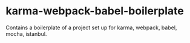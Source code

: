 # karma-webpack-babel-boilerplate
Contains a boilerplate of a project set up for karma, webpack, babel, mocha, istanbul.
